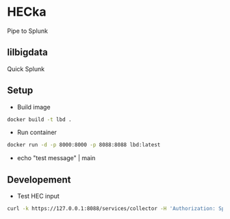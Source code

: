 # HECka

Pipe to Splunk

## lilbigdata

Quick Splunk

## Setup

* Build image

```bash
docker build -t lbd .
```

* Run container

```bash
docker run -d -p 8000:8000 -p 8088:8088 lbd:latest
```

* echo "test message" | main

## Developement

* Test HEC input

```bash
curl -k https://127.0.0.1:8088/services/collector -H 'Authorization: Splunk littlebig' -d '{"sourcetype": "mysourcetype", "event":"Hello, World!"}'
```
